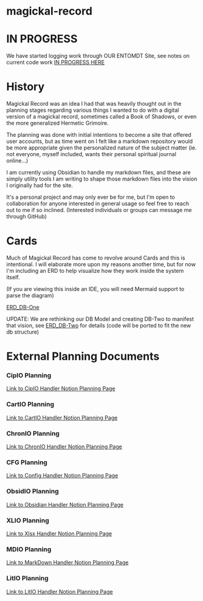 # magickal-record

# IN PROGRESS

We have started logging work through OUR ENTOMDT Site, 
see notes on current code work 
[IN PROGRESS HERE](https://sites.google.com/view/entomdt/magickal-record)

# History

Magickal Record was an idea I had that was heavily
thought out in the planning stages regarding various
things I wanted to do with a digital version of 
a magickal record, sometimes called a Book of Shadows, 
or even the more generalized Hermetic Grimoire.

The planning was done with initial intentions to become
a site that offered user accounts, but as time went on
I felt like a markdown repository would be more 
appropriate given the personalized nature of the 
subject matter (ie. not everyone, myself included, 
wants their personal spiritual journal online...)

I am currently using Obsidian to handle my markdown
files, and these are simply utility tools I am writing
to shape those markdown files into the vision I 
originally had for the site.

It's a personal project and may only ever be for me,
but I'm open to collaboration for anyone interested 
in general usage so feel free to reach out to me
if so inclined. (Interested individuals or groups 
can message me through GitHub)

# Cards

Much of Magickal Record has come to revolve 
around Cards and this is intentional. I will
elaborate more upon my reasons another time, 
but for now I'm including an ERD to help visualize
how they work inside the system itself. 

(If you are viewing this inside an IDE, you
will need Mermaid support to parse the diagram)

[ERD_DB-One](README_ERD_DB-One.md)

UPDATE: We are rethinking our DB Model and creating DB-Two to manifest that vision, see [ERD_DB-Two](README_ERD_DB-Two.md) for details (code will be ported to fit the new db structure)

# External Planning Documents

### CipIO Planning

[Link to CipIO Handler Notion Planning Page](https://www.notion.so/CIP-Handler-CipIO-211222f451ee814e89a5ebfdb0b5ae13)

### CartIO Planning

[Link to CartIO Handler Notion Planning Page](https://www.notion.so/Cartographer-1d5222f451ee814aa844cb5a858fb4c9?pvs=4)

### ChronIO Planning

[Link to ChronIO Handler Notion Planning Page](https://www.notion.so/Chronomancer-1d5222f451ee8181a7a3ea0e5b09f23c?pvs=4)

### CFG Planning

[Link to Config Handler Notion Planning Page](https://www.notion.so/Config-cfg-1e1222f451ee814bba6fd1beb8d26878?pvs=4)

### ObsidIO Planning

[Link to Obsidian Handler Notion Planning Page](https://www.notion.so/Obsidian-Handler-obsidio-1df222f451ee819f93ead60f8362f833?pvs=4)

### XLIO Planning

[Link to Xlsx Handler Notion Planning Page](https://www.notion.so/XL-Handler-xlio-1dd222f451ee80ccb2c9de79566f85dd?pvs=4)

### MDIO Planning

[Link to MarkDown Handler Notion Planning Page](https://www.notion.so/MD-Handler-mdio-1db222f451ee81ce812eeeecc7dd77e5?pvs=4)

### LitIO Planning

[Link to LitIO Handler Notion Planning Page](https://www.notion.so/LRT-Handler-litio-1d8222f451ee81c8ae83f8d4dacfdf85?pvs=4)
